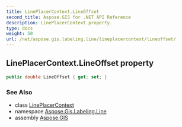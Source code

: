 ```yaml
---
title: LinePlacerContext.LineOffset
second_title: Aspose.GIS for .NET API Reference
description: LinePlacerContext property. 
type: docs
weight: 50
url: /net/aspose.gis.labeling.line/lineplacercontext/lineoffset/
---
```

## LinePlacerContext.LineOffset property

```csharp
public double LineOffset { get; set; }
```

### See Also

* class [LinePlacerContext](../)
* namespace [Aspose.Gis.Labeling.Line](../../lineplacercontext/)
* assembly [Aspose.GIS](../../../)


